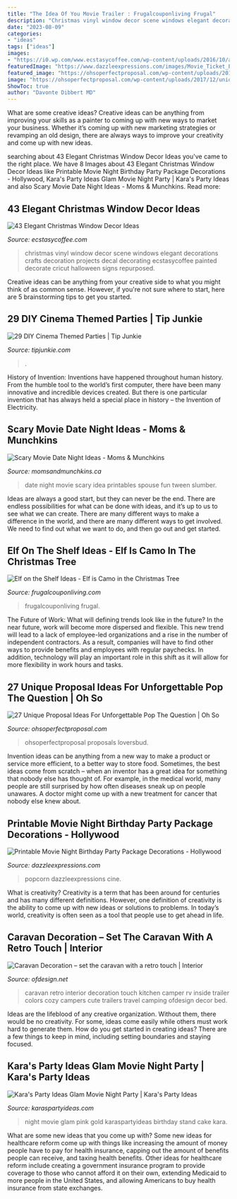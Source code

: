 ```yaml
---
title: "The Idea Of You Movie Trailer : Frugalcouponliving Frugal"
description: "Christmas vinyl window decor scene windows elegant decorations crafts decoration projects decal decorating ecstasycoffee painted decorate cricut halloween signs repurposed"
date: "2023-08-09"
categories:
- "ideas"
tags: ["ideas"]
images:
- "https://i0.wp.com/www.ecstasycoffee.com/wp-content/uploads/2016/10/a-great-Christmas-vinyl-scene.jpg"
featuredImage: "https://www.dazzleexpressions.com/images/Movie_Ticket_Page_1.jpg"
featured_image: "https://ohsoperfectproposal.com/wp-content/uploads/2017/12/unique-proposal-ideas-man-propose-woman-lake-nature-madisonwilliamz.jpg"
image: "https://ohsoperfectproposal.com/wp-content/uploads/2017/12/unique-proposal-ideas-man-propose-woman-lake-nature-madisonwilliamz.jpg"
ShowToc: true
author: "Davonte Dibbert MD"
---
```



What are some creative ideas?
Creative ideas can be anything from improving your skills as a painter to coming up with new ways to market your business. Whether it’s coming up with new marketing strategies or revamping an old design, there are always ways to improve your creativity and come up with new ideas.

	

		
searching about 43 Elegant Christmas Window Decor Ideas you've came to the right place. We have 8 Images about 43 Elegant Christmas Window Decor Ideas like Printable Movie Night Birthday Party Package Decorations - Hollywood, Kara&#039;s Party Ideas Glam Movie Night Party | Kara&#039;s Party Ideas and also Scary Movie Date Night Ideas - Moms &amp; Munchkins. Read more:
		
    
## 43 Elegant Christmas Window Decor Ideas

<img loading=lazy src="https://i0.wp.com/www.ecstasycoffee.com/wp-content/uploads/2016/10/a-great-Christmas-vinyl-scene.jpg" onerror="this.onerror=null;this.src='https://tse3.mm.bing.net/th?id=OIP.tgRAucNjUuI2rnggjtSu1QHaJ4&amp;pid=15.1';" alt="43 Elegant Christmas Window Decor Ideas">

_Source: ecstasycoffee.com_

>christmas vinyl window decor scene windows elegant decorations crafts decoration projects decal decorating ecstasycoffee painted decorate cricut halloween signs repurposed. 

	

Creative ideas can be anything from your creative side to what you might think of as common sense. However, if you're not sure where to start, here are 5 brainstorming tips to get you started.

    
## 29 DIY Cinema Themed Parties | Tip Junkie

<img loading=lazy src="https://cdn.tipjunkie.com/wp-content/uploads/cache/36/ab/36ab7ccbd250e8b352b3e1b081974704.jpg" onerror="this.onerror=null;this.src='https://tse1.mm.bing.net/th?id=OIP.zVWjQ0zi5FlC4ETRNfWSugHaLH&amp;pid=15.1';" alt="29 DIY Cinema Themed Parties | Tip Junkie">

_Source: tipjunkie.com_

>. 

	

History of Invention:
Inventions have happened throughout human history. From the humble tool to the world’s first computer, there have been many innovative and incredible devices created. But there is one particular invention that has always held a special place in history – the Invention of Electricity.

    
## Scary Movie Date Night Ideas - Moms &amp; Munchkins

<img loading=lazy src="http://www.momsandmunchkins.ca/wp-content/uploads/2015/03/scary-movie-date-night-printables-1.jpg" onerror="this.onerror=null;this.src='https://tse4.mm.bing.net/th?id=OIP.WSwlVzckJU_SNi3GYcgdmgHaKZ&amp;pid=15.1';" alt="Scary Movie Date Night Ideas - Moms &amp; Munchkins">

_Source: momsandmunchkins.ca_

>date night movie scary idea printables spouse fun tween slumber. 

	

Ideas are always a good start, but they can never be the end. There are endless possibilities for what can be done with ideas, and it’s up to us to see what we can create. There are many different ways to make a difference in the world, and there are many different ways to get involved. We need to find out what we want to do, and then go out and get started.

    
## Elf On The Shelf Ideas - Elf Is Camo In The Christmas Tree

<img loading=lazy src="https://www.frugalcouponliving.com/wp-content/uploads/2014/11/Elf-on-the-shelf-ideas-camo-frugal-coupon-living.jpg" onerror="this.onerror=null;this.src='https://tse2.mm.bing.net/th?id=OIP.7r37pjWjbchiaOhq1IXnjgHaLH&amp;pid=15.1';" alt="Elf on the Shelf Ideas - Elf is Camo in the Christmas Tree">

_Source: frugalcouponliving.com_

>frugalcouponliving frugal. 

	

The Future of Work: What will defining trends look like in the future?
In the near future, work will become more dispersed and flexible. This new trend will lead to a lack of employee-led organizations and a rise in the number of independent contractors. As a result, companies will have to find other ways to provide benefits and employees with regular paychecks. In addition, technology will play an important role in this shift as it will allow for more flexibility in work hours and tasks.

    
## 27 Unique Proposal Ideas For Unforgettable Pop The Question | Oh So

<img loading=lazy src="https://ohsoperfectproposal.com/wp-content/uploads/2017/12/unique-proposal-ideas-man-propose-woman-lake-nature-madisonwilliamz.jpg" onerror="this.onerror=null;this.src='https://tse4.mm.bing.net/th?id=OIP.tTn4rhsvJoARNWiaSRrZpgHaLG&amp;pid=15.1';" alt="27 Unique Proposal Ideas For Unforgettable Pop The Question | Oh So">

_Source: ohsoperfectproposal.com_

>ohsoperfectproposal proposals loversbud. 

	

Invention ideas can be anything from a new way to make a product or service more efficient, to a better way to store food. Sometimes, the best ideas come from scratch – when an inventor has a great idea for something that nobody else has thought of. For example, in the medical world, many people are still surprised by how often diseases sneak up on people unawares. A doctor might come up with a new treatment for cancer that nobody else knew about.

    
## Printable Movie Night Birthday Party Package Decorations - Hollywood

<img loading=lazy src="https://www.dazzleexpressions.com/images/Movie_Ticket_Page_1.jpg" onerror="this.onerror=null;this.src='https://tse1.mm.bing.net/th?id=OIP.YC9KMDY3pIITd5a63enH6wHaFY&amp;pid=15.1';" alt="Printable Movie Night Birthday Party Package Decorations - Hollywood">

_Source: dazzleexpressions.com_

>popcorn dazzleexpressions cine. 

	

What is creativity?
Creativity is a term that has been around for centuries and has many different definitions. However, one definition of creativity is the ability to come up with new ideas or solutions to problems. In today’s world, creativity is often seen as a tool that people use to get ahead in life.

    
## Caravan Decoration – Set The Caravan With A Retro Touch | Interior

<img loading=lazy src="http://www.ofdesign.net/wp-content/uploads/files/3/6/3/caravan-decoration-set-the-caravan-with-a-retro-touch-10-363.jpg" onerror="this.onerror=null;this.src='https://tse1.mm.bing.net/th?id=OIP.wbNBkJ3FwyoENVXBG6bMtQHaK9&amp;pid=15.1';" alt="Caravan Decoration – set the caravan with a retro touch | Interior">

_Source: ofdesign.net_

>caravan retro interior decoration touch kitchen camper rv inside trailer colors cozy campers cute trailers travel camping ofdesign decor bed. 

	

Ideas are the lifeblood of any creative organization. Without them, there would be no creativity. For some, ideas come easily while others must work hard to generate them. How do you get started in creating ideas? There are a few things to keep in mind, including setting boundaries and staying focused.

    
## Kara&#039;s Party Ideas Glam Movie Night Party | Kara&#039;s Party Ideas

<img loading=lazy src="https://karaspartyideas.com/wp-content/uploads/2019/03/Glam-Movie-Night-Party-via-Karas-Party-Ideas-KarasPartyIdeas.com12.jpeg" onerror="this.onerror=null;this.src='https://tse4.mm.bing.net/th?id=OIP.InawDFmcfXRpH3jPuB91vQHaKO&amp;pid=15.1';" alt="Kara&#039;s Party Ideas Glam Movie Night Party | Kara&#039;s Party Ideas">

_Source: karaspartyideas.com_

>night movie glam pink gold karaspartyideas birthday stand cake kara. 

	

What are some new ideas that you come up with?
Some new ideas for healthcare reform come up with things like increasing the amount of money people have to pay for health insurance, capping out the amount of benefits people can receive, and taxing health benefits. Other ideas for healthcare reform include creating a government insurance program to provide coverage to those who cannot afford it on their own, extending Medicaid to more people in the United States, and allowing Americans to buy health insurance from state exchanges.

